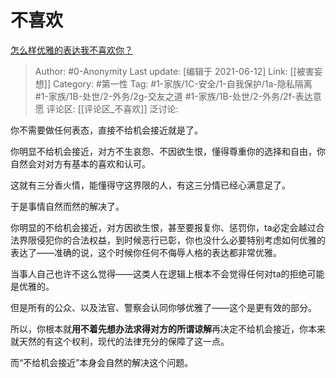 # 不喜欢
[怎么样优雅的表达我不喜欢你？](https://www.zhihu.com/question/458082503/answer/1935864765)

> Author: #0-Anonymity
> Last update: [编辑于 2021-06-12]
> Link: [[被害妄想]]
> Category: #第一性
> Tag: #1-家族/1C-安全/1-自我保护/1a-隐私隔离 #1-家族/1B-处世/2-外务/2g-交友之道 #1-家族/1B-处世/2-外务/2f-表达意愿
> 评论区: [[评论区_不喜欢]]
> 泛讨论:

你不需要做任何表态，直接不给机会接近就是了。

你明显不给机会接近，对方不生哀怨、不因欲生恨，懂得尊重你的选择和自由，你自然会对对方有基本的喜欢和认可。

这就有三分香火情，能懂得守这界限的人，有这三分情已经心满意足了。

于是事情自然而然的解决了。

你明显的不给机会接近，对方因欲生恨，甚至要报复你、惩罚你，ta必定会越过合法界限侵犯你的合法权益，到时候恶行已彰，你也没什么必要特别考虑如何优雅的表达了——准确的说，这个时候你任何不侮辱人格的表达都非常优雅。

当事人自己也许不这么觉得——这类人在逻辑上根本不会觉得任何对ta的拒绝可能是优雅的。

但是所有的公众、以及法官、警察会认同你够优雅了——这个是更有效的部分。

所以，你根本就**用不着先想办法求得对方的所谓谅解**再决定不给机会接近，你本来就天然的有这个权利，现代的法律充分的保障了这一点。

而“不给机会接近”本身会自然的解决这个问题。
